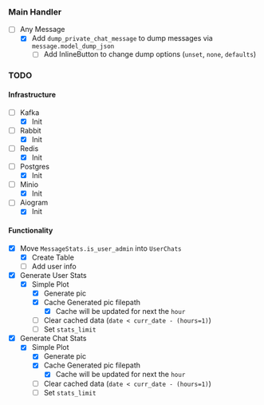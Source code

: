 ### Main Handler
- [ ] Any Message
  - [x] Add `dump_private_chat_message` to dump messages via `message.model_dump_json`
    - [ ] Add InlineButton to change dump options (`unset`, `none`, `defaults`)

### TODO
#### Infrastructure
- [ ] Kafka
  - [x] Init
- [ ] Rabbit
  - [x] Init
- [ ] Redis
  - [x] Init
- [ ] Postgres
  - [x] Init
- [ ] Minio
  - [x] Init
- [ ] Aiogram
  - [x] Init

#### Functionality
- [x] Move `MessageStats.is_user_admin` into `UserChats`
  - [x] Create Table
  - [ ] Add user info
- [x] Generate User Stats
  - [x] Simple Plot
    - [x] Generate pic
    - [x] Cache Generated pic filepath
      - [x] Cache will be updated for next the `hour`
    - [ ] Clear cached data (`date < curr_date - (hours=1)`)
    - [ ] Set `stats_limit`
- [x] Generate Chat Stats
  - [x] Simple Plot
    - [x] Generate pic
    - [x] Cache Generated pic filepath
      - [x] Cache will be updated for next the `hour`
    - [ ] Clear cached data (`date < curr_date - (hours=1)`)
    - [ ] Set `stats_limit`